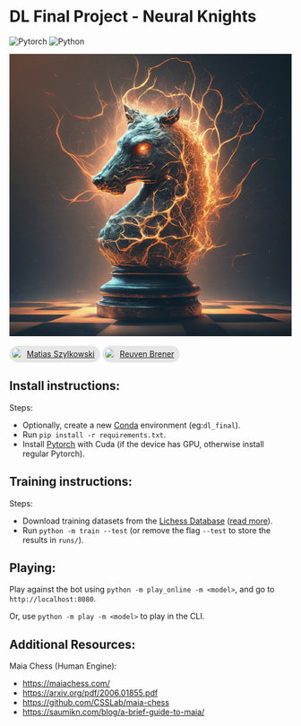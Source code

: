 # DL Final Project - Neural Knights

![Pytorch](https://img.shields.io/badge/PyTorch-EE4C2C?style=for-the-badge&logo=pytorch&logoColor=white)
![Python](https://img.shields.io/badge/Python-FFD43B?style=for-the-badge&logo=python&logoColor=blue)

![LOGO](./assets/logo.png)

<a style="display:inline-flex;gap:10px;padding:5px 10px 5px 5px;background:#8883;border-radius:40px;line-height:20px" href="https://github.com/mszylkowski">
<img src="https://avatars.githubusercontent.com/u/22420856" height="20" style="border-radius:50%">
Matias Szylkowski
</a>
<a style="display:inline-flex;gap:10px;padding:5px 10px 5px 5px;background:#8883;border-radius:40px;line-height:20px" href="https://github.com/rabrener">
<img src="https://avatars.githubusercontent.com/u/16889614" height="20" style="border-radius:50%">
Reuven Brener
</a>

## Install instructions:

Steps:

- Optionally, create a new [Conda](https://www.anaconda.com) environment (eg:`dl_final`).
- Run `pip install -r requirements.txt`.
- Install [Pytorch](https://pytorch.org/get-started/locally) with Cuda (if the device has GPU, otherwise install regular Pytorch).

## Training instructions:

Steps:

- Download training datasets from the [Lichess Database](https://database.lichess.org/#standard_games) ([read more](./data/README.md)).
- Run `python -m train --test` (or remove the flag `--test` to store the results in `runs/`).

## Playing:

Play against the bot using `python -m play_online -m <model>`, and go to `http://localhost:8080`.

Or, use `python -m play -m <model>` to play in the CLI.

## Additional Resources:

Maia Chess (Human Engine):

- https://maiachess.com/
- https://arxiv.org/pdf/2006.01855.pdf
- https://github.com/CSSLab/maia-chess
- https://saumikn.com/blog/a-brief-guide-to-maia/
